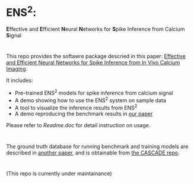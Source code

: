# ENS<sup>2</sup>:
**E**ffective and **E**fficient **N**eural **N**etworks for **S**pike Inference from Calcium **S**ignal
#
This repo provides the softawre package descried in this paper: [Effective and Efficient Neural Networks for Spike Inference from In Vivo Calcium Imaging](https://www.biorxiv.org/content/10.1101/2021.08.30.458217v2).

It includes:
- Pre-trained ENS<sup>2</sup> models for spike inference from calcium signal
- A demo showing how to use the ENS<sup>2</sup> system on sample data
- A tool to visualize the inference results from ENS<sup>2</sup>
- A demo reproducing the benchmark results in [our paper](https://www.biorxiv.org/content/10.1101/2021.08.30.458217v2)

Please refer to *Readme.doc* for detail instruction on usage. 

#
The ground truth database for running benchmark and training models are described in [another paper](https://www.nature.com/articles/s41593-021-00895-5), and is obtainable from [the CASCADE repo](https://github.com/HelmchenLabSoftware/Cascade).

#
(This repo is currently under maintainance)
